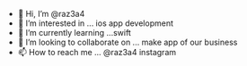 - 👋 Hi, I’m @raz3a4
- 👀 I’m interested in ... ios app development 
- 🌱 I’m currently learning ...swift 
- 💞️ I’m looking to collaborate on ... make app of our business 
- 📫 How to reach me ... @raz3a4 instagram

<!---
raz3a4/raz3a4 is a ✨ special ✨ repository because its `README.md` (this file) appears on your GitHub profile.
You can click the Preview link to take a look at your changes.
--->
